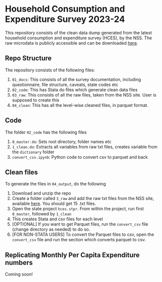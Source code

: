 # Household Consumption and Expenditure Survey 2023-24

This repository consists of the clean data dump generated from the latest household consumption and expenditure survey (HCES), by the NSS. The raw microdata is publicly accessible and can be downloaded [here](https://microdata.gov.in/nada43/index.php/catalog/226).

## Repo Structure

The repository consists of the following files:

1. `01_docs`: This consists of all the survey documentation, including questionnaire, file structure, caveats, state codes etc
2. `02_code`: This has Stata do files which generate clean data files
3. `03_raw`: This consists of all the raw files, taken from the NSS site. User is supposed to create this
4. `04_clean`: This has all the level-wise cleaned files, in parquet format.

## Code

The folder `02_code` has the following files

1. `0_master.do`: Sets root directory, folder names etc
2. `1_clean.do`: Extracts all variables from raw txt files, creates variable from the `dictionary` folder
4. `convert_csv.ipynb`: Python code to convert csv to parquet and back


## Clean files

To generate the files in `04_output`, do the following

1. Download and unzip the repo
2. Create a folder called `3_raw` and add the raw txt files from the NSS site, available [here](https://microdata.gov.in/nada43/index.php/catalog/194). You should get 15 .txt files.
3. Open the state project `hces.stpr`. From within the project, run first `0_master`, followed by `1_clean`
4. This creates Stata and csv files for each level
5. [OPTIONAL] If you want to get Parquet files, run the `convert_csv` file (change directory as needed) to do so.
6. [FOR NON-STATA USERS] To convert the Parquet files to csv, open the `convert_csv` file and run the section which converts parquet to csv.

## Replicating Monthly Per Capita Expenditure numbers

Coming soon!
